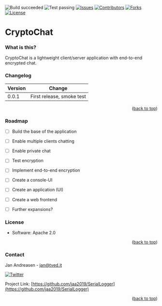 ![Build succeeded][build-shield]
![Test passing][test-shield]
[![Issues][issues-shield]][issues-url]
[![Contributors][contributors-shield]][contributors-url]
[![Forks][forks-shield]][forks-url]
[![License][license-shield]][license-url]
# CryptoChat

### What is this?
CryptoChat is a lightweight client/server application with end-to-end encrypted chat.

### Changelog
| Version | Change |
|-|-|
| 0.0.1 | First release, smoke test |
<p align="right">(<a href="#top">back to top</a>)</p>

### Roadmap
- [ ] Build the base of the application
- [ ] Enable multiple clients chatting
- [ ] Enable private chat
- [ ] Test encryption
- [ ] Implement end-to-end encryption
- [ ] Create a console-UI
- [ ] Create an application (UI)
- [ ] Create a web frontend
- [ ] Further expansions?


### License
* Software: Apache 2.0
<p align="right">(<a href="#top">back to top</a>)</p>


### Contact
Jan Andreasen - jan@tved.it

[![Twitter][twitter-shield]][twitter-url]

Project Link: [https://github.com/jaa2019/SerialLogger](https://github.com/jaa2019/SerialLogger)
<p align="right">(<a href="#top">back to top</a>)</p>


<!-- MARKDOWN LINKS & IMAGES -->
<!-- https://www.markdownguide.org/basic-syntax/#reference-style-links -->
[build-shield]: https://img.shields.io/badge/Build-success-bright-green.svg
[test-shield]: https://img.shields.io/badge/Tests-pass-green.svg
[contributors-shield]: https://img.shields.io/github/contributors/jaa2019/CryptoChat.svg?style=badge
[contributors-url]: https://github.com/jaa2019/CryptoChat/graphs/contributors
[forks-shield]: https://img.shields.io/github/forks/jaa2019/CryptoChat.svg?style=badge
[forks-url]: https://github.com/jaa2019/CryptoChat/network/members
[issues-shield]: https://img.shields.io/github/issues/jaa2019/CryptoChat.svg?style=badge
[issues-url]: https://github.com/jaa2019/CryptoChat/issues
[license-shield]: https://img.shields.io/github/license/jaa2019/CryptoChat.svg?style=badge
[license-url]: https://github.com/jaa2019/CryptoChat/blob/master/LICENSE.txt
[twitter-shield]: https://img.shields.io/twitter/follow/andreasen_jan?style=social
[twitter-url]: https://twitter.com/andreasen_jan
